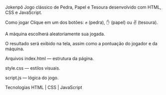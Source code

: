 Jokenpô
Jogo clássico de Pedra, Papel e Tesoura desenvolvido com HTML, CSS e JavaScript.

Como jogar
Clique em um dos botões: ✊ (pedra), ✋ (papel) ou ✌️ (tesoura).

A máquina escolherá aleatoriamente sua jogada.

O resultado será exibido na tela, assim como a pontuação do jogador e da máquina.

Arquivos
index.html — estrutura da página.

style.css — estilos visuais.

script.js — lógica do jogo.

Tecnologias
HTML | CSS | JavaScript
